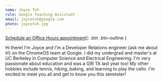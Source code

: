 ```yaml
---
name: Joyce Toh
role: Google Teaching Assistant
email: joycetoh@google.com
photo: joycetoh.jpg
---
```


[Schedule an Office Hours appointment](https://calendar.app.google/qjGzUA8CLDHzZqVUA){: .btn .btn-outline }

Hi there! I'm Joyce and I'm a Developer Relations engineer (ask me about it!) on the ChromeOS team at Google. I did my undergrad and master's at UC Berkeley in Computer Science and Electrical Engineering. I'm very passionate about education and was a GIR TA last year too! My other hobbies include tennis, hiking, baking, and learning to play the cello. I'm excited to meet you all and get to know you this semester!
